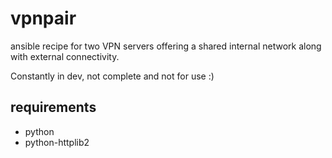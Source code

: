 vpnpair
=======

ansible recipe for two VPN servers offering a shared internal network along with external connectivity.

Constantly in dev, not complete and not for use :)

requirements
--------
* python
* python-httplib2

